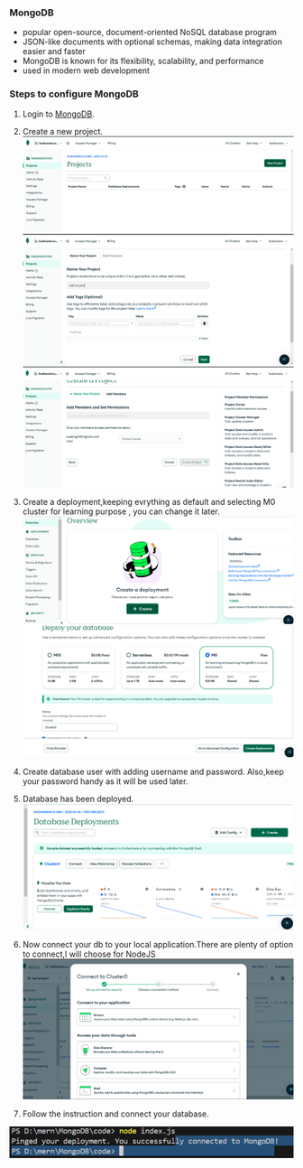 ### MongoDB
- popular open-source, document-oriented NoSQL database program
- JSON-like documents with optional schemas, making data integration easier and faster
- MongoDB is known for its flexibility, scalability, and performance
- used in modern web development

### Steps to configure MongoDB
1. Login to [MongoDB](https://account.mongodb.com/account/login).
2. Create a new project.
![alt text](image.png)
![alt text](image-1.png)
![alt text](image-2.png)
3. Create a deployment,keeping evrything as default and selecting M0 cluster for learning purpose , you can change it later.
![alt text](image-3.png)
![alt text](image-4.png)

4. Create database user with adding username and password. Also,keep your password handy as it will be used later.
5. Database has been deployed.
![alt text](image-5.png)
6. Now connect your db to your local application.There are plenty of option to connect,I will choose for NodeJS
![alt text](image-6.png)

7. Follow the instruction and connect your database.

![alt text](image-7.png)